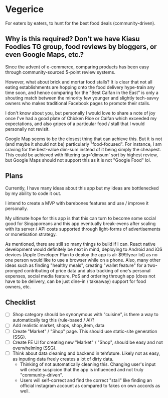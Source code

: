 # Vegerice

For eaters by eaters, to hunt for the best food deals (community-driven).

## Why is this required? Don't we have Kiasu Foodies TG group, food reviews by bloggers, or even Google Maps, etc.?

Since the advent of e-commerce, comparing products has been easy through community-sourced 5-point review systems.

However, what about brick and mortar food stalls? It is clear that not all eating establishments are hopping onto the food delivery hype-train any time soon, and hence comparing for the "Best Caifan in the East" is only a shouting match between the minority few younger and slightly tech-savvy owners who makes traditional Facebook pages to promote their stalls.

I don't know about you, but personally I would love to share a note of joy once I've had a  good plate of Chicken Rice or Caifan which exceeded my expectations, and also gripes of a particular food / stall that I would personally not revisit.

Google Map seems to be the closest thing that can achieve this. But it is not (and maybe it should not be) particularly "food-focused". For instance, I am craving for the best-value dim-sum instead of it being simply the cheapest. This could be achieved with filtering tag='dimsum' sort by highest review, but Google Maps should not support this as it is not "Google Food" lol. 

## Plans

Currently, I have many ideas about this app but  my ideas are bottlenecked by my ability to code it out.

I intend to create a MVP with barebones features and use / improve it personally. 

My ultimate hope for this app is that this can turn to become some social good for Singaporeans and this app eventually break-evens after scaling with its server / API costs supported through light-forms of advertisements or monetisation strategy.

As mentioned, there are still so many things to build if I can. React native development would definitely be next in mind, deploying to Android and iOS devices (Apple Developer Plan to deploy the app is alr $99/year lol) as no one person would like to use a browser while on a phone. Also, many other ideas such as finding "healthy meals", creating "wallet feature" for a two-pronged contributing of price data and also tracking of one's personal expenses, social media feature, PoS and ordering through app (does not have to be delivery, can be just dine-in / takeaway) support for food owners, etc.

## Checklist

- [ ] Shop category should be synonymous with "cuisine", is there a way to automatically tag this (rule-based / AI)? 
- [ ] Add realistic market, shops, shop_item, data
- [ ] Create "Market" / "Shop"  page. This should use static-site generation (SSG). 
- [ ] Create FE UI for creating new "Market" / "Shop", should be easy and not overwhelming (SSG).
- [ ] Think about data cleaning and backend in tehfuture. Likely not as easy, as inputing data freely creates a lot of dirty data.
    - Thinking of not automatically cleaning this. Changing user's input will create suspicion that the app is influenced and not truly "community-driven".
    - Users will self-correct and find the correct "stall" like finding an official instagram account as compared to fakes on own accords as well.

